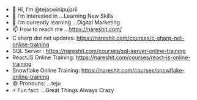- 👋 Hi, I’m @tejaswinipujarii
- 👀 I’m interested in ...Learning New Skills
- 🌱 I’m currently learning ...Digital Marketing
- 📫 How to reach me ...https://nareshit.com/
- C sharp dot net updates: https://nareshit.com/courses/c-sharp-net-online-training
- SQL Server : https://nareshit.com/courses/sql-server-online-training
- ReactJS Online Training: https://nareshit.com/courses/react-js-online-training
- Snowflake Online Training: https://nareshit.com/courses/snowflake-online-training
- 😄 Pronouns: ...teju
- ⚡ Fun fact: ...Great Things Always Crazy

<!---
tejaswinipujarii/tejaswinipujarii is a ✨ special ✨ repository because its `README.md` (this file) appears on your GitHub profile.
You can click the Preview link to take a look at your changes.
--->
